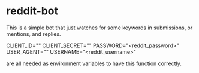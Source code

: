 # reddit-bot

This is a simple bot that just watches for some keywords in submissions, or mentions, and replies.

CLIENT_ID="<client id>"
CLIENT_SECRET="<client secret>"
PASSWORD="<reddit_password>"
USER_AGENT="<user agent>"
USERNAME="<reddit_username>"

are all needed as environment variables to have this function correctly.  
